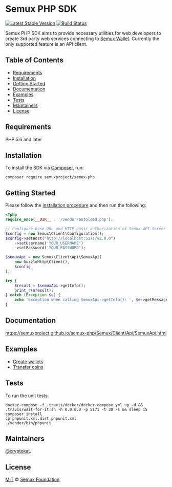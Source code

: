 # Semux PHP SDK

[![Latest Stable Version](https://img.shields.io/packagist/v/semuxproject/semux-php.svg)](https://packagist.org/packages/semuxproject/semux-php)
[![Build Status](https://travis-ci.org/semuxproject/semux-php.svg?branch=master)](https://travis-ci.org/semuxproject/semux-php)

Semux PHP SDK aims to provide necessary utilities for web developers to create 3rd party web services connecting to [Semux Wallet](https://github.com/semuxproject/semux-core). Currently the only supported feature is an API client.

## Table of Contents

- [Requirements](#requirements)
- [Installation](#installation)
- [Getting Started](#getting-started)
- [Documentation](#documentation)
- [Examples](#examples)
- [Tests](#tests)
- [Maintainers](#maintainers)
- [License](#license)

## Requirements

PHP 5.6 and later

## Installation

To install the SDK via [Composer](http://getcomposer.org/), run:

```
composer require semuxproject/semux-php
```

## Getting Started

Please follow the [installation procedure](#installation) and then run the following:

```php
<?php
require_once(__DIR__ . '/vendor/autoload.php');

// Configure base URL and HTTP basic authorization of Semux API Server
$config = new Semux\Client\Configuration();
$config->setHost("http://localhost:5171/v2.0.0")
    ->setUsername('YOUR_USERNAME')
    ->setPassword('YOUR_PASSWORD');

$semuxApi = new Semux\Client\Api\SemuxApi(
    new GuzzleHttp\Client(),
    $config
);

try {
    $result = $semuxApi->getInfo();
    print_r($result);
} catch (Exception $e) {
    echo 'Exception when calling SemuxApi->getInfo(): ', $e->getMessage(), PHP_EOL;
}
```

## Documentation

https://semuxproject.github.io/semux-php/Semux/Client/Api/SemuxApi.html

## Examples

- [Create wallets](./examples/create-wallets.php)
- [Transfer coins](./examples/transfer-coins.php)

## Tests

To run the unit tests:

```
docker-compose -f .travis/docker/docker-compose.yml up -d && .travis/wait-for-it.sh -h 0.0.0.0 -p 5171 -t 30 -s && sleep 15
composer install
cp phpunit.xml.dist phpunit.xml
./vendor/bin/phpunit
```

## Maintainers

[@cryptokat](https://github.com/cryptokat).

## License

[MIT](LICENSE) © [Semux Foundation](https://github.com/semuxproject)
